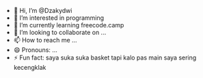 - 👋 Hi, I’m @Dzakydwi
- 👀 I’m interested in programming
- 🌱 I’m currently learning freecode.camp
- 💞️ I’m looking to collaborate on ...
- 📫 How to reach me ...
- 😄 Pronouns: ...
- ⚡ Fun fact: saya suka suka basket tapi kalo pas main saya sering kecengklak

<!---
Dzakydwi/Dzakydwi is a ✨ special ✨ repository because its `README.md` (this file) appears on your GitHub profile.
You can click the Preview link to take a look at your changes.
--->

